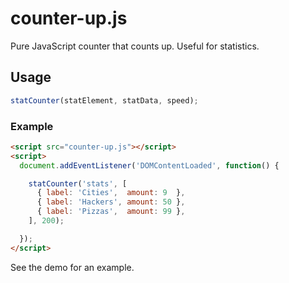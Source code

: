 # counter-up.js
Pure JavaScript counter that counts up. Useful for statistics.

## Usage
```javascript
statCounter(statElement, statData, speed);
```
### Example
```html
<script src="counter-up.js"></script>
<script>
  document.addEventListener('DOMContentLoaded', function() {

    statCounter('stats', [
      { label: 'Cities',  amount: 9  },
      { label: 'Hackers', amount: 50 },
      { label: 'Pizzas',  amount: 99 },
    ], 200);

  });
</script>
```

See the demo for an example.
